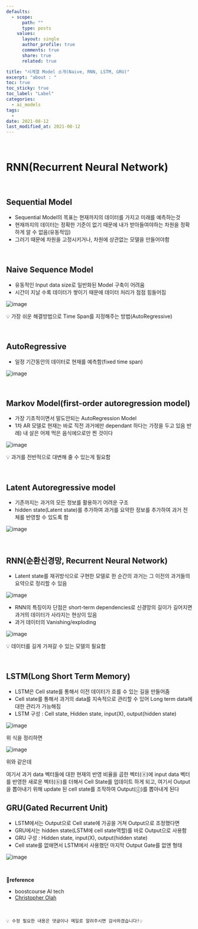 ```yaml
---
defaults:
  - scope:
      path: ""
      type: posts
    values:
      layout: single
      author_profile: true
      comments: true
      share: true
      related: true

title: "시계열 Model 소개(Naive, RNN, LSTM, GRU)"
excerpt: "about : "
toc: true
toc_sticky: true
toc_label: "Label"
categories:
  - ai_models
tags:
  - 
date: 2021-08-12
last_modified_at: 2021-08-12
---
```


<br>

# RNN(Recurrent Neural Network)

<br>

## Sequential Model

- Sequential Model의 목표는 현재까지의 데이터를 가지고 미래를 예측하는것
- 현재까지의 데이터는 정확한 기준이 없기 때문에 내가 받아들여야하는 차원을 정확하게 알 수 없음(유동적임)
- 그러기 때문에 차원을 고정시키거나, 차원에 상관없는 모델을 만들어야함

<br>

## Naive Sequence Model

- 유동적인 Input data size로 일반화된 Model 구축이 어려움
- 시간이 지날 수록 데이터가 쌓이기 때문에 데이터 처리가 점점 힘들어짐

![image](https://user-images.githubusercontent.com/77658029/129499490-74a732d6-9e2e-48d4-87cb-8178ac94a6f8.png)

💡 가장 쉬운 해결방법으로 Time Span를 지정해주는 방법(AutoRegressive)

<br>

## AutoRegressive

- 일정 기간동안의 데이터로 현재를 예측함(fixed time span)

![image](https://user-images.githubusercontent.com/77658029/129500015-5c827c91-591d-48cb-b2a6-6d1becf51763.png)

<br>

## Markov Model(first-order autoregression model)

- 가장 기초적이면서 말도안되는 AutoRegression Model
- 1차 AR 모델로 현재는 바로 직전 과거에만 dependant 하다는 가정을 두고 있음 
반례) 내 살은 어제 먹은 음식에으로만 찐 것이다

![image](https://user-images.githubusercontent.com/77658029/129500143-d363f4fd-e536-4d51-bdb7-d8fe3c46d7f8.png)

💡 과거를 전반적으로 대변해 줄 수 있는게 필요함 

<br>

## Latent Autoregressive model

- 기존까지는 과거의 모든 정보를 활용하기 어려운 구조
- hidden state(Latent state)를 추가하여 과거를 요약한 정보를 추가하여 과거 전체를 반영할 수 있도록 함

![image](https://user-images.githubusercontent.com/77658029/129125956-8397820b-e65e-4dd6-94c0-00a82f59e98f.png)

<br>

## RNN(순환신경망, Recurrent Neural Network)

- Latent state를 재귀방식으로 구현한 모델로 한 순간의 과거는 그 이전의 과거들의 요약으로 정리할 수 있음

![image](https://user-images.githubusercontent.com/77658029/129501945-425c6d0c-9683-4ba9-b322-28f50f1cb60c.png)

- RNN의 특징이자 단점은 short-term dependencies로 신경망의 길이가 길어지면 과거의 데이터가 사라지는 현상이 있음
- 과거 데이터의 Vanishing/exploding

![image](https://user-images.githubusercontent.com/77658029/129501744-5208654d-1ba3-47a5-9bd9-feecff8a91b0.png)

💡 데이터를 길게 가져갈 수 있는 모델의 필요함

<br>

## LSTM(Long Short Term Memory)

- LSTM은 Cell state를 통해서 이전 데이터가 흐를 수 있는 길을 만들어줌
- Cell state를 통해서 과거의 data를 지속적으로 관리할 수 있어 Long term data에 대한 관리가 가능해짐
- LSTM 구성 : Cell state, Hidden state, input(X), output(hidden state)

![image](https://user-images.githubusercontent.com/77658029/129566694-e9c003a3-41c0-4906-8fad-e523e0871b19.png)

위 식을 정리하면

![image](https://user-images.githubusercontent.com/77658029/129576138-5b15db46-b036-4861-b154-1b4e885005eb.png)

위와 같은데 

여기서 과거 data 벡터들에 대한 현재의 반영 비율을 곱한 벡터(ⓐ)에 input data 벡터를 반영한 새로운 벡터(ⓑ)를 더해서 Cell State를 업데이트 하게 되고, 여기서 Output을 뽑아내기 위해 update 된 cell state를 조작하여 Output(ⓒ)를 뽑아내게 된다


## GRU(Gated Recurrent Unit)

- LSTM에서는 Output으로 Cell state에 가공을 거쳐 Output으로 조정했다면
- GRU에서는 hidden state(LSTM에 cell state역할)를 바로 Output으로 사용함
- GRU 구성 : Hidden state, input(X), output(hidden state)
- Cell state를 없애면서 LSTM에서 사용했던 마지막 Output Gate를 없앤 형태

![image](https://user-images.githubusercontent.com/77658029/129577667-714745eb-41ce-4b6e-bcf2-eae332cd3c77.png)

<br>

**📌reference**
- boostcourse AI tech
- [Christopher Olah](https://scholar.google.com/citations?user=6dskOSUAAAAJ&hl=en)

<br>

```
💡 수정 필요한 내용은 댓글이나 메일로 알려주시면 감사하겠습니다!💡 
```

